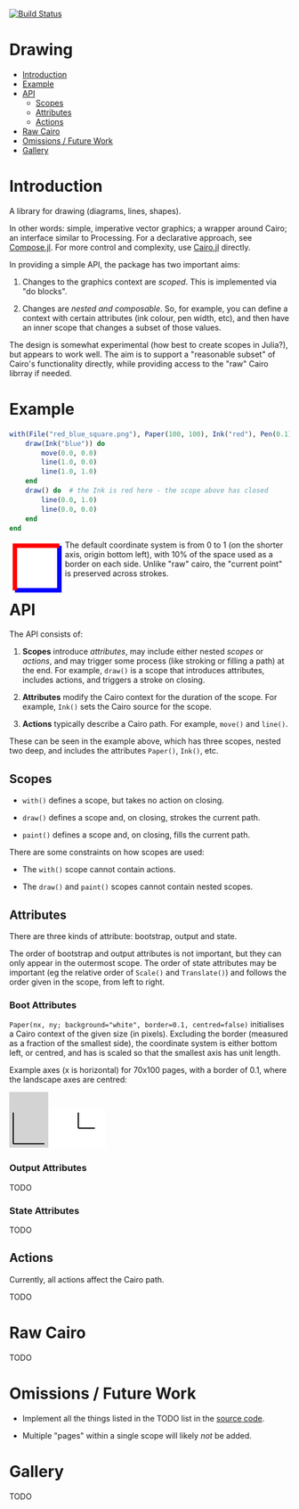 [![Build Status](https://travis-ci.org/andrewcooke/Drawing.jl.svg?branch=master)](https://travis-ci.org/andrewcooke/Drawing.jl)

# Drawing

* [Introduction](#introduction)
* [Example](#example)
* [API](#api)
  * [Scopes](#scopes)
  * [Attributes](#attributes)
  * [Actions](#actions)
* [Raw Cairo](#raw-cairo)
* [Omissions / Future Work](#omissions--future-work)
* [Gallery](#gallery)

# Introduction

A library for drawing (diagrams, lines, shapes).

In other words: simple, imperative vector graphics; a wrapper around Cairo;
an interface similar to Processing.  For a declarative approach, see
[Compose.jl](https://github.com/dcjones/Compose.jl).  For more control and
complexity, use [Cairo.jl](https://github.com/JuliaLang/Cairo.jl) directly.

In providing a simple API, the package has two important aims:

1. Changes to the graphics context are *scoped*.  This is implemented via "do
   blocks".

2. Changes are *nested and composable*.  So, for example, you can define a
   context with certain attributes (ink colour, pen width, etc), and then have
   an inner scope that changes a subset of those values.

The design is somewhat experimental (how best to create scopes in Julia?), but
appears to work well.  The aim is to support a "reasonable subset" of Cairo's
functionality directly, while providing access to the "raw" Cairo librray if
needed.

# Example

```julia
with(File("red_blue_square.png"), Paper(100, 100), Ink("red"), Pen(0.1)) do
    draw(Ink("blue")) do
        move(0.0, 0.0)
        line(1.0, 0.0)
        line(1.0, 1.0)
    end
	draw() do  # the Ink is red here - the scope above has closed
		line(0.0, 1.0)
        line(0.0, 0.0)
	end
end
```

<img align="left" src="test/target/red_blue_square.png"/>

The default coordinate system is from 0 to 1 (on the shorter axis, origin
bottom left), with 10% of the space used as a border on each side.  Unlike
"raw" cairo, the "current point" is preserved across strokes.

# API

The API consists of:

1. **Scopes** introduce *attributes*, may include either nested *scopes* or
   *actions*, and may trigger some process (like stroking or filling a path)
   at the end.  For example, `draw()` is a scope that introduces attributes,
   includes actions, and triggers a stroke on closing.

2. **Attributes** modify the Cairo context for the duration of the scope.  For
   example, `Ink()` sets the Cairo source for the scope.

3. **Actions** typically describe a Cairo path.  For example, `move()` and
   `line()`.

These can be seen in the example above, which has three scopes, nested two
deep, and includes the attributes `Paper()`, `Ink()`, etc.

## Scopes

* `with()` defines a scope, but takes no action on closing.

* `draw()` defines a scope and, on closing, strokes the current path.

* `paint()` defines a scope and, on closing, fills the current path.

There are some constraints on how scopes are used:

* The `with()` scope cannot contain actions.

* The `draw()` and `paint()` scopes cannot contain nested scopes.

## Attributes

There are three kinds of attribute: bootstrap, output and state.

The order of bootstrap and output attributes is not important, but they can
only appear in the outermost scope.  The order of state attributes may be
important (eg the relative order of `Scale()` and `Translate()`) and follows
the order given in the scope, from left to right.

### Boot Attributes

`Paper(nx, ny; background="white", border=0.1, centred=false)` initialises a
Cairo context of the given size (in pixels).  Excluding the border (measured
as a fraction of the smallest side), the coordinate system is either bottom
left, or centred, and has is scaled so that the smallest axis has unit length.

Example axes (x is horizontal) for 70x100 pages, with a border of 0.1, where
the landscape axes are centred:

![portrait](test/target/portrait.png)
![landscape, centred](test/target/centred_landscape.png)

### Output Attributes

TODO

### State Attributes

TODO

## Actions

Currently, all actions affect the Cairo path.

TODO

# Raw Cairo

TODO

# Omissions / Future Work

* Implement all the things listed in the TODO list in the
  [source code](src/Drawing.jl).

* Multiple "pages" within a single scope will likely *not* be added.

# Gallery

TODO
